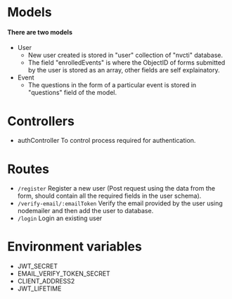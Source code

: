 # Models
#### There are two models
- User
    - New user created is stored in "user" collection of "nvcti" database.
    - The field "enrolledEvents" is where the ObjectID of forms submitted by the user is stored as an array, other fields are self explainatory.
- Event
    - The questions in the form of a particular event is stored in "questions" field of the model.

# Controllers
* authController
    To control process required for authentication.

# Routes
* `/register`
    Register a new user (Post request using the data from the form, should contain all the required fields in the user schema).
* `/verify-email/:emailToken`
    Verify the email provided by the user using nodemailer and then add the user to database. 
*  `/login`
    Login an existing user

# Environment variables
- JWT_SECRET
- EMAIL_VERIFY_TOKEN_SECRET
- CLIENT_ADDRESS2
- JWT_LIFETIME
